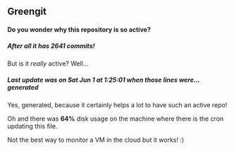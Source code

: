 ## Greengit

#### Do you wonder why this repository is so active?

##### After all it has 2641 commits!

But is it *really* active? Well...

##### Last update was on Sat Jun 1 at 1:25:01 when those lines were... generated

Yes, generated, because it certainly helps a lot to have such an active repo!

Oh and there was **64%** disk usage on the machine
where there is the cron updating this file.

Not the best way to monitor a VM in the cloud but it works! :)
